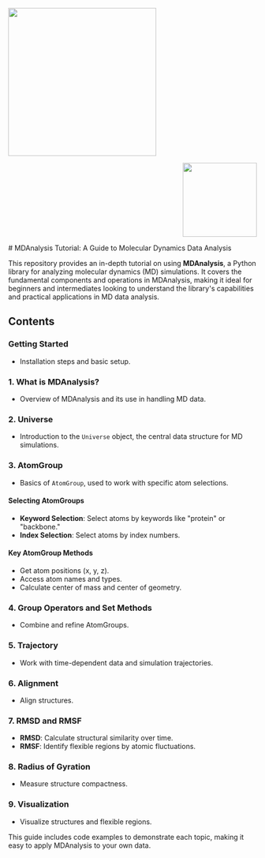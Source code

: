 <p align="left">
    <img src="http://isddteach.sdv.univ-paris-diderot.fr/static/images/banniere_isddnew_fev2019.png" width="300">
</p>

<p align="right">
    <img src="https://www.mdanalysis.org/PathSimAnalysis/_static/logo/mda_logo.png" width="150">
</p>
# MDAnalysis Tutorial: A Guide to Molecular Dynamics Data Analysis

This repository provides an in-depth tutorial on using **MDAnalysis**, a Python library for analyzing molecular dynamics (MD) simulations. It covers the fundamental components and operations in MDAnalysis, making it ideal for beginners and intermediates looking to understand the library's capabilities and practical applications in MD data analysis.

## Contents

### Getting Started
- Installation steps and basic setup.

### 1. What is MDAnalysis?
   - Overview of MDAnalysis and its use in handling MD data.

### 2. Universe
   - Introduction to the `Universe` object, the central data structure for MD simulations.

### 3. AtomGroup
   - Basics of `AtomGroup`, used to work with specific atom selections.

#### Selecting AtomGroups
   - **Keyword Selection**: Select atoms by keywords like "protein" or "backbone."
   - **Index Selection**: Select atoms by index numbers.

#### Key AtomGroup Methods
   - Get atom positions (x, y, z).
   - Access atom names and types.
   - Calculate center of mass and center of geometry.

### 4. Group Operators and Set Methods
   - Combine and refine AtomGroups.

### 5. Trajectory
   - Work with time-dependent data and simulation trajectories.

### 6. Alignment
   - Align structures.

### 7. RMSD and RMSF
   - **RMSD**: Calculate structural similarity over time.
   - **RMSF**: Identify flexible regions by atomic fluctuations.

### 8. Radius of Gyration
   - Measure structure compactness.

### 9. Visualization
   - Visualize structures and flexible regions.

This guide includes code examples to demonstrate each topic, making it easy to apply MDAnalysis to your own data.
